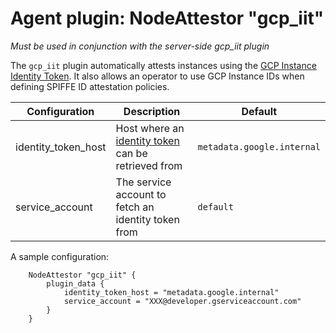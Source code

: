 # Agent plugin: NodeAttestor "gcp_iit"

*Must be used in conjunction with the server-side gcp_iit plugin*

The `gcp_iit` plugin automatically attests instances using the [GCP Instance Identity Token](https://cloud.google.com/compute/docs/instances/verifying-instance-identity). It also allows an operator to use GCP Instance IDs when defining SPIFFE ID attestation policies.


| Configuration       | Description                                                                                                                       | Default                    |
|---------------------|-----------------------------------------------------------------------------------------------------------------------------------|----------------------------|
| identity_token_host | Host where an [identity token](https://cloud.google.com/compute/docs/instances/verifying-instance-identity) can be retrieved from | `metadata.google.internal` |
| service_account     | The service account to fetch an identity token from                                                                               | `default`                  |

A sample configuration:

```
    NodeAttestor "gcp_iit" {
        plugin_data {
            identity_token_host = "metadata.google.internal"
            service_account = "XXX@developer.gserviceaccount.com"
        }
    }
